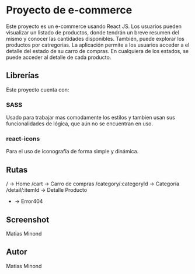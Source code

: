 # Proyecto de e-commerce

Este proyecto es un e-commerce usando React JS. Los usuarios pueden visualizar un listado de productos, donde tendrán un breve resumen del mismo y conocer las cantidades disponibles. También, puede explorar los productos por catregorias. La aplicación permite a los usuarios acceder a el detalle del estado de su carro de compras. En cualquiera de los estados, se puede acceder al detalle de cada producto.

## Librerías

Este proyecto cuenta con:

### SASS
Usado para trabajar mas comodamente los estilos y tambien usan sus funcionalidades de lógica, que aún no se encuentran en uso.

### react-icons
Para el uso de iconografía de forma simple y dinámica.

## Rutas
/ -> Home
/cart  -> Carro de compras
/category/:categoryId -> Categoría
/detail/:itemId -> Detalle Producto
* -> Error404

## Screenshot
Matias Minond

## Autor
Matias Minond
